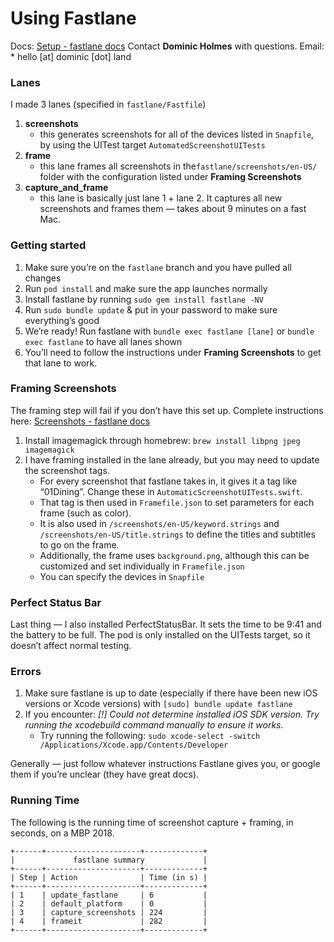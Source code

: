 # Using Fastlane
Docs: [Setup - fastlane docs](https://docs.fastlane.tools/getting-started/ios/setup/)
Contact **Dominic Holmes** with questions. Email:
	* hello [at] dominic [dot] land

### Lanes
I made 3 lanes (specified in `fastlane/Fastfile`)
1. **screenshots**
	* this generates screenshots for all of the devices listed in `Snapfile`, by using the UITest target `AutomatedScreenshotUITests`
2. **frame**
	* this lane frames all screenshots in the`fastlane/screenshots/en-US/` folder with the configuration listed under **Framing Screenshots**
3. **capture_and_frame**
	* this lane is basically just lane 1 + lane 2. It captures all new screenshots and frames them — takes about 9 minutes on a fast Mac.

### Getting started
1. Make sure you’re on the `fastlane` branch and you have pulled all changes
2. Run `pod install` and make sure the app launches normally
3. Install fastlane by running `sudo gem install fastlane -NV`
4. Run `sudo bundle update` & put in your password to make sure everything’s good
5. We’re ready! Run fastlane with `bundle exec fastlane [lane]` or `bundle exec fastlane` to have all lanes shown
6. You’ll need to follow the instructions under **Framing Screenshots** to get that lane to work.

### Framing Screenshots
The framing step will fail if you don’t have this set up.
Complete instructions here: [Screenshots - fastlane docs](https://docs.fastlane.tools/getting-started/ios/screenshots/#put-your-screenshots-into-device-frames)

1. Install imagemagick through homebrew: `brew install libpng jpeg imagemagick`
2. I have framing installed in the lane already, but you may need to update the screenshot tags.
	* For every screenshot that fastlane takes in, it gives it a tag like “01Dining”.  Change these in `AutomaticScreenshotUITests.swift`.
	* That tag is then used in `Framefile.json` to set parameters for each frame (such as color).
	* It is also used in `/screenshots/en-US/keyword.strings` and `/screenshots/en-US/title.strings` to define the titles and subtitles to go on the frame.
	* Additionally, the frame uses `background.png`, although this can be customized and set individually in `Framefile.json`
	* You can specify the devices in `Snapfile`

### Perfect Status Bar
Last thing — I also installed PerfectStatusBar. It sets the time to be 9:41 and the battery to be full. The pod is only installed on the UITests target, so it doesn’t affect normal testing.

### Errors
1. Make sure fastlane is up to date (especially if there have been new iOS versions or Xcode versions) with `[sudo] bundle update fastlane`
2. If you encounter:  _[!] Could not determine installed iOS SDK version. Try running the _xcodebuild_ command manually to ensure it works._
	* Try running the following: `sudo xcode-select -switch /Applications/Xcode.app/Contents/Developer`

Generally — just follow whatever instructions Fastlane gives you, or google them if you’re unclear (they have great docs).

### Running Time
The following is the running time of screenshot capture + framing, in seconds, on a MBP 2018.

```
+------+---------------------+-------------+
|             fastlane summary             |
+------+---------------------+-------------+
| Step | Action              | Time (in s) |
+------+---------------------+-------------+
| 1    | update_fastlane     | 6           |
| 2    | default_platform    | 0           |
| 3    | capture_screenshots | 224         |
| 4    | frameit             | 282         |
+------+---------------------+-------------+
```